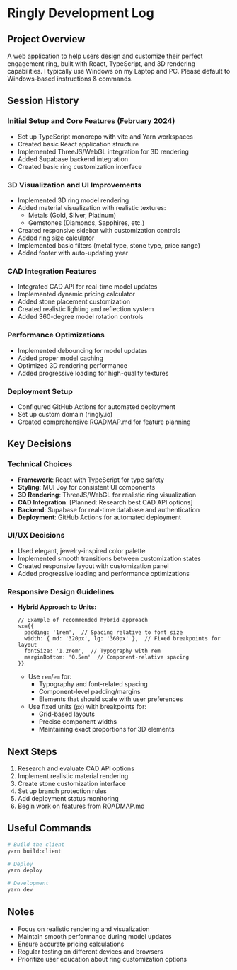 # Ringly Development Log

## Project Overview
A web application to help users design and customize their perfect engagement ring, built with React, TypeScript, and 3D rendering capabilities. I typically use Windows on my Laptop and PC. Please default to Windows-based instructions & commands.

## Session History

### Initial Setup and Core Features (February 2024)
- Set up TypeScript monorepo with vite and Yarn workspaces
- Created basic React application structure
- Implemented ThreeJS/WebGL integration for 3D rendering
- Added Supabase backend integration
- Created basic ring customization interface

### 3D Visualization and UI Improvements
- Implemented 3D ring model rendering
- Added material visualization with realistic textures:
  - Metals (Gold, Silver, Platinum)
  - Gemstones (Diamonds, Sapphires, etc.)
- Created responsive sidebar with customization controls
- Added ring size calculator
- Implemented basic filters (metal type, stone type, price range)
- Added footer with auto-updating year

### CAD Integration Features
- Integrated CAD API for real-time model updates
- Implemented dynamic pricing calculator
- Added stone placement customization
- Created realistic lighting and reflection system
- Added 360-degree model rotation controls

### Performance Optimizations
- Implemented debouncing for model updates
- Added proper model caching
- Optimized 3D rendering performance
- Added progressive loading for high-quality textures

### Deployment Setup
- Configured GitHub Actions for automated deployment
- Set up custom domain (ringly.io)
- Created comprehensive ROADMAP.md for feature planning

## Key Decisions

### Technical Choices
- **Framework**: React with TypeScript for type safety
- **Styling**: MUI Joy for consistent UI components
- **3D Rendering**: ThreeJS/WebGL for realistic ring visualization
- **CAD Integration**: [Planned: Research best CAD API options]
- **Backend**: Supabase for real-time database and authentication
- **Deployment**: GitHub Actions for automated deployment

### UI/UX Decisions
- Used elegant, jewelry-inspired color palette
- Implemented smooth transitions between customization states
- Created responsive layout with customization panel
- Added progressive loading and performance optimizations

### Responsive Design Guidelines
- **Hybrid Approach to Units:**
  ```tsx
  // Example of recommended hybrid approach
  sx={{
    padding: '1rem',  // Spacing relative to font size
    width: { md: '320px', lg: '360px' },  // Fixed breakpoints for layout
    fontSize: '1.2rem',  // Typography with rem
    marginBottom: '0.5em'  // Component-relative spacing
  }}
  ```
  - Use `rem`/`em` for:
    - Typography and font-related spacing
    - Component-level padding/margins
    - Elements that should scale with user preferences
  - Use fixed units (`px`) with breakpoints for:
    - Grid-based layouts
    - Precise component widths
    - Maintaining exact proportions for 3D elements

## Next Steps
1. Research and evaluate CAD API options
2. Implement realistic material rendering
3. Create stone customization interface
4. Set up branch protection rules
5. Add deployment status monitoring
6. Begin work on features from ROADMAP.md

## Useful Commands
```bash
# Build the client
yarn build:client

# Deploy
yarn deploy

# Development
yarn dev
```

## Notes
- Focus on realistic rendering and visualization
- Maintain smooth performance during model updates
- Ensure accurate pricing calculations
- Regular testing on different devices and browsers
- Prioritize user education about ring customization options